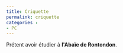 ```yaml
---
title: Criquette
permalink: criquette
categories :
- PC
---
```


Prétent avoir étudier à **l'Abaïe de Rontondon**.
